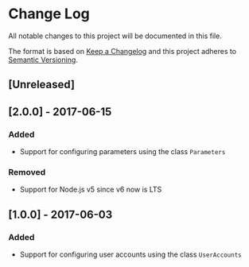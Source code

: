 # Change Log
All notable changes to this project will be documented in this file.

The format is based on [Keep a Changelog](http://keepachangelog.com/) and this project adheres to [Semantic Versioning](http://semver.org/).

## [Unreleased]

## [2.0.0] - 2017-06-15

### Added

- Support for configuring parameters using the class `Parameters`

### Removed

- Support for Node.js v5 since v6 now is LTS

## [1.0.0] - 2017-06-03

### Added
- Support for configuring user accounts using the class `UserAccounts`
